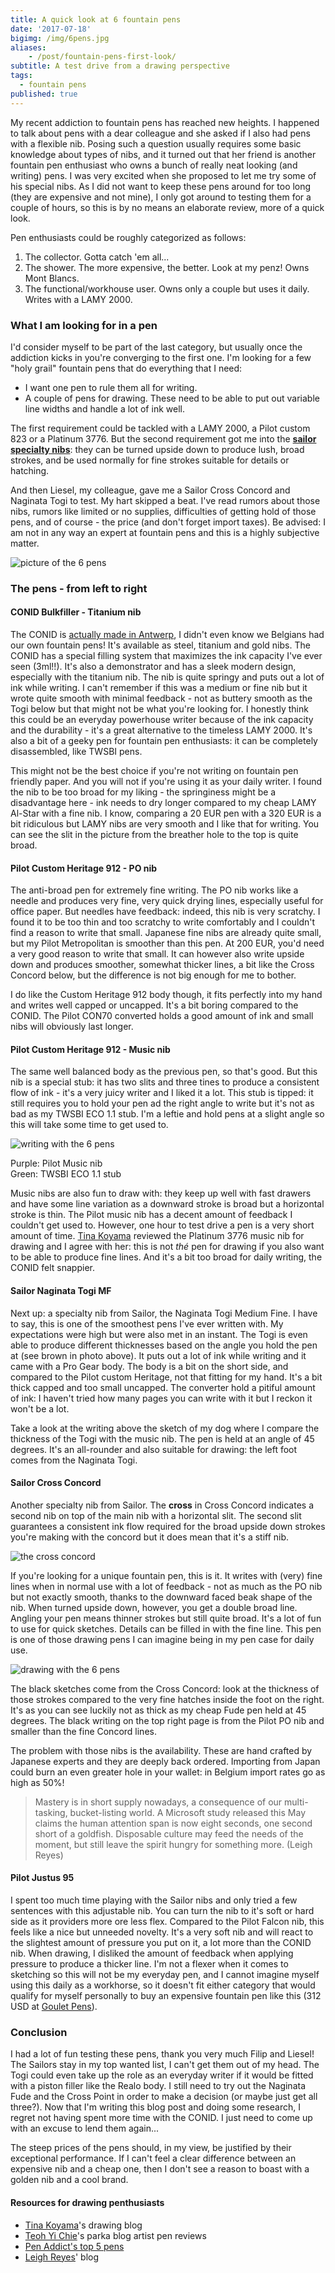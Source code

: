 ```yaml
---
title: A quick look at 6 fountain pens
date: '2017-07-18'
bigimg: /img/6pens.jpg
aliases:
    - /post/fountain-pens-first-look/
subtitle: A test drive from a drawing perspective
tags:
  - fountain pens
published: true
---
```


My recent addiction to fountain pens has reached new heights. I happened to talk about pens with a dear colleague and she asked if I also had pens with a flexible nib. Posing such a question usually requires some basic knowledge about types of nibs, and it turned out that her friend is another fountain pen enthusiast who owns a bunch of really neat looking (and writing) pens. I was very excited when she proposed to let me try some of his special nibs. As I did not want to keep these pens around for too long (they are expensive and not mine), I only got around to testing them for a couple of hours, so this is by no means an elaborate review, more of a quick look. 

Pen enthusiasts could be roughly categorized as follows:

1. The collector. Gotta catch 'em all... 
2. The shower. The more expensive, the better. Look at my penz! Owns Mont Blancs.
3. The functional/workhouse user. Owns only a couple but uses it daily. Writes with a LAMY 2000.

### What I am looking for in a pen

I'd consider myself to be part of the last category, but usually once the addiction kicks in you're converging to the first one. I'm looking for a few "holy grail" fountain pens that do everything that I need:

- I want one pen to rule them all for writing.
- A couple of pens for drawing. These need to be able to put out variable line widths and handle a lot of ink well.

The first requirement could be tackled with a LAMY 2000, a Pilot custom 823 or a Platinum 3776. But the second requirement got me into the **[sailor specialty nibs](https://www.nibs.com/content/sailor-specialty-nibs)**: they can be turned upside down to produce lush, broad strokes, and be used normally for fine strokes suitable for details or hatching. 

And then Liesel, my colleague, gave me a Sailor Cross Concord and Naginata Togi to test. My hart skipped a beat. I've read rumors about those nibs, rumors like limited or no supplies, difficulties of getting hold of those pens, and of course - the price (and don't forget import taxes). Be advised: I am not in any way an expert at fountain pens and this is a highly subjective matter.

![picture of the 6 pens](/img/6pens-detail.jpg)

### The pens - from left to right

#### CONID Bulkfiller - Titanium nib

The CONID is [actually made in Antwerp](http://www.conidpen.com/index.cfm?fuseaction=makingof), I didn't even know we Belgians had our own fountain pens! It's available as steel, titanium and gold nibs. The CONID has a special filling system that maximizes the ink capacity I've ever seen (3ml!!). It's also a demonstrator and has a sleek modern design, especially with the titanium nib. The nib is quite springy and puts out a lot of ink while writing. I can't remember if this was a medium or fine nib but it wrote quite smooth with minimal feedback - not as buttery smooth as the Togi below but that might not be what you're looking for. I honestly think this could be an everyday powerhouse writer because of the ink capacity and the durability - it's a great alternative to the timeless LAMY 2000. It's also a bit of a geeky pen for fountain pen enthusiasts: it can be completely disassembled, like  TWSBI pens. 

This might not be the best choice if you're not writing on fountain pen friendly paper. And you will not if you're using it as your daily writer. I found the nib to be too broad for my liking - the springiness might be a disadvantage here - ink needs to dry longer compared to my cheap LAMY Al-Star with a fine nib. I know, comparing a 20 EUR pen with a 320 EUR is a bit ridiculous but LAMY nibs are very smooth and I like that for writing. You can see the slit in the picture from the breather hole to the top is quite broad. 

#### Pilot Custom Heritage 912 - PO nib

The anti-broad pen for extremely fine writing. The PO nib works like a needle and produces very fine, very quick drying lines, especially useful for office paper. But needles have feedback: indeed, this nib is very scratchy. I found it to be too thin and too scratchy to write comfortably and I couldn't find a reason to write that small. Japanese fine nibs are already quite small, but my Pilot Metropolitan is smoother than this pen. At 200 EUR, you'd need a very good reason to write that small. It can however also write upside down and produces smoother, somewhat thicker lines, a bit like the Cross Concord below, but the difference is not big enough for me to bother. 

I do like the Custom Heritage 912 body though, it fits perfectly into my hand and writes well capped or uncapped. It's a bit boring compared to the CONID. The Pilot CON70 converted holds a good amount of ink and small nibs will obviously last longer. 

#### Pilot Custom Heritage 912 - Music nib

The same well balanced body as the previous pen, so that's good. But this nib is a special stub: it has two slits and three tines to produce a consistent flow of ink - it's a very juicy writer and I liked it a lot. This stub is tipped: it still requires you to hold your pen ad the right angle to write but it's not as bad as my TWSBI ECO 1.1 stub. I'm a leftie and hold pens at a slight angle so this will take some time to get used to.

![writing with the 6 pens](/img/6pens-writing.jpg)

Purple: Pilot Music nib<br/>
Green: TWSBI ECO 1.1 stub

Music nibs are also fun to draw with: they keep up well with fast drawers and have some line variation as a downward stroke is broad but a horizontal stroke is thin. The Pilot music nib has a decent amount of feedback I couldn't get used to. However, one hour to test drive a pen is a very short amount of time. [Tina Koyama](http://tina-koyama.blogspot.be/2015/03/epic-pen-search-and-discovery-part-6.html) reviewed the Platinum 3776 music nib for drawing and I agree with her: this is not _thé_ pen for drawing if you also want to be able to produce fine lines. And it's a bit too broad for daily writing, the CONID felt snappier. 

#### Sailor Naginata Togi MF

Next up: a specialty nib from Sailor, the Naginata Togi Medium Fine. I have to say, this is one of the smoothest pens I've ever written with. My expectations were high but were also met in an instant. The Togi is even able to produce different thicknesses based on the angle you hold the pen at (see brown in photo above). It puts out a lot of ink while writing and it came with a Pro Gear body. The body is a bit on the short side, and compared to the Pilot custom Heritage, not that fitting for my hand. It's a bit thick capped and too small uncapped. The converter hold a pitiful amount of ink: I haven't tried how many pages you can write with it but I reckon it won't be a lot. 

Take a look at the writing above the sketch of my dog where I compare the thickness of the Togi with the music nib. The pen is held at an angle of 45 degrees. It's an all-rounder and also suitable for drawing: the left foot comes from the Naginata Togi.  

#### Sailor Cross Concord

Another specialty nib from Sailor. The **cross** in Cross Concord indicates a second nib on top of the main nib with a horizontal slit. The second slit guarantees a consistent ink flow required for the broad upside down strokes you're making with the concord but it does mean that it's a stiff nib. 

![the cross concord](/img/6pens-concord.jpg)

If you're looking for a unique fountain pen, this is it. It writes with (very) fine lines when in normal use with a lot of feedback - not as much as the PO nib but not exactly smooth, thanks to the downward faced beak shape of the nib. When turned upside down, however, you get a double broad line. Angling your pen means thinner strokes but still quite broad. It's a lot of fun to use for quick sketches. Details can be filled in with the fine line. This pen is one of those drawing pens I can imagine being in my pen case for daily use. 

![drawing with the 6 pens](/img/6pens-drawing.jpg)

The black sketches come from the Cross Concord: look at the thickness of those strokes compared to the very fine hatches inside the foot on the right. It's as you can see luckily not as thick as my cheap Fude pen held at 45 degrees. The black writing on the top right page is from the Pilot PO nib and smaller than the fine Concord lines. 

The problem with those nibs is the availability. These are hand crafted by Japanese experts and they are deeply back ordered. Importing from Japan could burn an even greater hole in your wallet: in Belgium import rates go as high as 50%! 

> Mastery is in short supply nowadays, a consequence of our multi-tasking, bucket-listing world. A Microsoft study released this May claims the human attention span is now eight seconds, one second short of a goldfish. Disposable culture may feed the needs of the moment, but still leave the spirit hungry for something more. (Leigh Reyes)

#### Pilot Justus 95

I spent too much time playing with the Sailor nibs and only tried a few sentences with this adjustable nib. You can turn the nib to it's soft or hard side as it providers more ore less flex. Compared to the Pilot Falcon nib, this feels like a nice but unneeded novelty. It's a very soft nib and will react to the slightest amount of pressure you put on it, a lot more than the CONID nib. When drawing, I disliked the amount of feedback when applying pressure to produce a thicker line. I'm not a flexer when it comes to sketching so this will not be my everyday pen, and I cannot imagine myself using this daily as a workhorse, so it doesn't fit either category that would qualify for myself personally to buy an expensive fountain pen like this (312 USD at [Goulet Pens](https://www.gouletpens.com/pilot-justus-95-fountain-pen-black-fine/p/PN60591)). 

### Conclusion

I had a lot of fun testing these pens, thank you very much Filip and Liesel! The Sailors stay in my top wanted list, I can't get them out of my head. The Togi could even take up the role as an everyday writer if it would be fitted with a piston filler like the Realo body. I still need to try out the Naginata Fude and the Cross Point in order to make a decision (or maybe just get all three?). Now that I'm writing this blog post and doing some research, I regret not having spent more time with the CONID. I just need to come up with an excuse to lend them again... 

The steep prices of the pens should, in my view, be justified by their exceptional performance. If I can't feel a clear difference between an expensive nib and a cheap one, then I don't see a reason to boast with a golden nib and a cool brand. 

#### Resources for drawing penthusiasts

- [Tina Koyama](http://tina-koyama.blogspot.be)'s drawing blog
- [Teoh Yi Chie](http://www.parkablogs.com/)'s parka blog artist pen reviews
- [Pen Addict's top 5 pens](https://www.penaddict.com/top-5-pens/)
- [Leigh Reyes](http://www.leighreyes.com/)' blog
